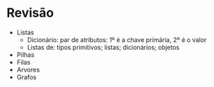 # Revisão
* Listas
  * Dicionário: par de atributos: 1º é a chave primária, 2º é o valor
  * Listas de: tipos primitivos; listas; dicionários; objetos
* Pilhas
* Filas
* Arvores
* Grafos
